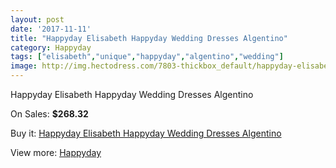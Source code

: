 ```yaml
---
layout: post
date: '2017-11-11'
title: "Happyday Elisabeth Happyday Wedding Dresses Algentino"
category: Happyday
tags: ["elisabeth","unique","happyday","algentino","wedding"]
image: http://img.hectodress.com/7803-thickbox_default/happyday-elisabeth-happyday-wedding-dresses-algentino.jpg
---
```

Happyday Elisabeth Happyday Wedding Dresses Algentino

On Sales: **$268.32**
<a href="https://www.hectodress.com/happyday/3890-happyday-elisabeth-happyday-wedding-dresses-algentino.html"><amp-img layout="responsive" width="600" height="600" src="//img.hectodress.com/7803-thickbox_default/happyday-elisabeth-happyday-wedding-dresses-algentino.jpg" alt="Happyday Elisabeth Happyday Wedding Dresses Algentino 0" /></a>

Buy it: [Happyday Elisabeth Happyday Wedding Dresses Algentino](https://www.hectodress.com/happyday/3890-happyday-elisabeth-happyday-wedding-dresses-algentino.html "Happyday Elisabeth Happyday Wedding Dresses Algentino")

View more: [Happyday](https://www.hectodress.com/68-happyday "Happyday")